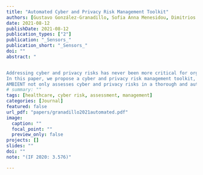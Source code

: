 ```yaml
---
title: "Automated Cyber and Privacy Risk Management Toolkit"
authors: [Gustavo González-Granadillo, Sofia Anna Menesidou, Dimitrios Papamartzivanos, Ramon Romeu, Diana Navarro-Llobet, Caxton Okoh, Sokratis Nifakos, Christos Xenakis, Emmanouil Panaousis]
date: 2021-08-12
publishDate: 2021-08-12
publication_types: ["2"]
publication: "_Sensors_"
publication_short: "_Sensors_"
doi: ""
abstract: "


Addressing cyber and privacy risks has never been more critical for organisations. While a number of risk assessment methodologies and software tools are available, it is most often the case that one must, at least, integrate them into a holistic approach that combines several appropriate risk sources as input to risk mitigation tools. In addition, cyber risk assessment primarily investigates cyber risks as the consequence of vulnerabilities and threats that threaten assets of the investigated infrastructure. In fact, cyber risk assessment is decoupled from privacy impact assessment, which aims to detect privacy-specific threats and assess the degree of compliance with data protection legislation. Furthermore, a Privacy Impact Assessment (PIA) is conducted in a proactive manner during the design phase of a system, combining processing activities and their inter-dependencies with assets, vulnerabilities, real-time threats and Personally Identifiable Information (PII) that may occur during the dynamic life-cycle of systems.
In this paper, we propose a cyber and privacy risk management toolkit, called AMBIENT (AutoMated cyBer and prIvacy risk managEmeNt Toolkit) that addresses the above challenges by implementing and integrating three distinct software tools.
AMBIENT not only assesses cyber and privacy risks in a thorough and automated manner but it also offers decision-support capabilities, to recommend optimal safeguards using the well-known repository of the Center for Internet Security (CIS) Controls. To the best of our knowledge, AMBIENT is the first toolkit, in the academic literature, that brings together the aforementioned capabilities. To demonstrate its use, we have created a case scenario based on information about cyber attacks we have received from a healthcare organisation, as a reference sector that faces critical cyber and privacy threats."
# summary: ""
tags: [healthcare, cyber risk, assessment, management]
categories: [Journal]
featured: false
url_pdf: "papers/granadillo2021automated.pdf"
image:
  caption: ""
  focal_point: ""
  preview_only: false
projects: []
slides: ""
doi: ""
note: "(IF 2020: 3.576)"

---
```

